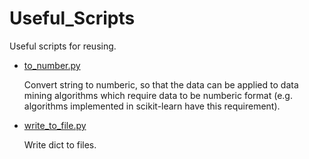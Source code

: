 # Useful_Scripts


Useful scripts for reusing.


- [to_number.py](https://github.com/watsonyanghx/Python-Scripts/blob/master/Useful_Scripts/to_number.py)

  Convert string to numberic, so that the data can be applied to data mining algorithms which require data to be numberic format (e.g. algorithms implemented in scikit-learn have this requirement).


- [write_to_file.py](https://github.com/watsonyanghx/Python-Scripts/blob/master/Useful_Scripts/write_to_file.py)

  Write dict to files.



